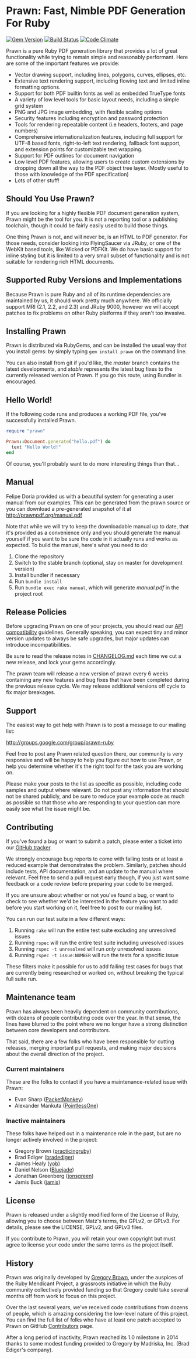 # Prawn: Fast, Nimble PDF Generation For Ruby

[![Gem Version](https://badge.fury.io/rb/prawn.png)](http://badge.fury.io/rb/prawn)
[![Build Status](https://api.travis-ci.org/prawnpdf/prawn.svg?branch=master)](http://travis-ci.org/prawnpdf/prawn)
[![Code Climate](https://codeclimate.com/github/prawnpdf/prawn/badges/gpa.svg)](https://codeclimate.com/github/prawnpdf/prawn)

Prawn is a pure Ruby PDF generation library that provides a lot of great
functionality while trying to remain simple and reasonably performant. Here are
some of the important features we provide:

* Vector drawing support, including lines, polygons, curves, ellipses, etc.
* Extensive text rendering support, including flowing text and limited inline
  formatting options.
* Support for both PDF builtin fonts as well as embedded TrueType fonts
* A variety of low level tools for basic layout needs, including a simple grid
  system
* PNG and JPG image embedding, with flexible scaling options
* Security features including encryption and password protection
* Tools for rendering repeatable content (i.e headers, footers, and page
  numbers)
* Comprehensive internationalization features, including full support for UTF-8
  based fonts, right-to-left text rendering, fallback font support, and extension
  points for customizable text wrapping.
* Support for PDF outlines for document navigation
* Low level PDF features, allowing users to create custom extensions by dropping
  down all the way to the PDF object tree layer. (Mostly useful to those with
  knowledge of the PDF specification)
* Lots of other stuff!

## Should You Use Prawn?

If you are looking for a highly flexible PDF document generation system, Prawn
might be the tool for you. It is not a reporting tool or a publishing toolchain,
though it could be fairly easily used to build those things.

One thing Prawn is not, and will never be, is an HTML to PDF generator. For
those needs, consider looking into FlyingSaucer via JRuby, or one of the WebKit
based tools, like Wicked or PDFKit. We do have basic support for inline styling
but it is limited to a very small subset of functionality and is not suitable
for rendering rich HTML documents.

## Supported Ruby Versions and Implementations

Because Prawn is pure Ruby and all of its runtime dependencies are maintained by
us, it should work pretty much anywhere. We officially support MRI (2.1, 2.2,
and 2.3) and JRuby 9000, however we will accept patches to fix problems on other
Ruby platforms if they aren't too invasive.

## Installing Prawn

Prawn is distributed via RubyGems, and can be installed the usual way that you
install gems: by simply typing `gem install prawn` on the command line.

You can also install from git if you'd like, the _master_ branch contains the
latest developments, and _stable_ represents the latest bug fixes to the
currently released version of Prawn. If you go this route, using Bundler is
encouraged.

## Hello World!

If the following code runs and produces a working PDF file, you've successfully
installed Prawn.

```ruby
require "prawn"

Prawn::Document.generate("hello.pdf") do
  text "Hello World!"
end
```

Of course, you'll probably want to do more interesting things than that...

## Manual

Felipe Doria provided us with a beautiful system for generating a user manual
from our examples. This can be generated from the prawn source or you can
download a pre-generated snapshot of it at http://prawnpdf.org/manual.pdf

Note that while we will try to keep the downloadable manual up to date, that
it's provided as a convenience only and you should generate the manual yourself
if you want to be sure the code in it actually runs and works as expected. To
build the manual, here's what you need to do:

1. Clone the repository
2. Switch to the stable branch (optional, stay on master for development
   version)
3. Install bundler if necessary
4. Run `bundle install`
5. Run `bundle exec rake manual`, which will generate _manual.pdf_ in the
   project root

## Release Policies

Before upgrading Prawn on one of your projects, you should read our [API
compatibility](https://github.com/prawnpdf/prawn/wiki/API-Compatibility-Notes)
guidelines. Generally speaking, you can expect tiny and minor version updates to
always be safe upgrades, but major updates can introduce incompatibilities.

Be sure to read the release notes in
[CHANGELOG.md](https://github.com/prawnpdf/prawn/blob/master/CHANGELOG.md) each
time we cut a new release, and lock your gems accordingly.

The prawn team will release a new version of prawn every 6 weeks containing any
new features and bug fixes that have been completed during the previous release
cycle. We may release additional versions off cycle to fix major breakages.

## Support

The easiest way to get help with Prawn is to post a message to our mailing list:

<http://groups.google.com/group/prawn-ruby>

Feel free to post any Prawn related question there, our community is very
responsive and will be happy to help you figure out how to use Prawn, or help
you determine whether it's the right tool for the task you are working on.

Please make your posts to the list as specific as possible, including code
samples and output where relevant. Do not post any information that should not
be shared publicly, and be sure to reduce your example code as much as possible
so that those who are responding to your question can more easily see what the
issue might be.

## Contributing

If you've found a bug or want to submit a patch, please enter a ticket into our
[GitHub tracker](http://github.com/prawnpdf/prawn/issues).

We strongly encourage bug reports to come with failing tests or at least a
reduced example that demonstrates the problem. Similarly, patches should include
tests, API documentation, and an update to the manual where relevant. Feel free
to send a pull request early though, if you just want some feedback or a code
review before preparing your code to be merged.

If you are unsure about whether or not you've found a bug, or want to check to
see whether we'd be interested in the feature you want to add before you start
working on it, feel free to post to our mailing list.

You can run our test suite in a few different ways:

1. Running `rake` will run the entire test suite excluding any unresolved issues
2. Running `rspec` will run the entire test suite including unresolved issues
3. Running `rspec -t unresolved` will run *only* unresolved issues
4. Running `rspec -t issue:NUMBER` will run the tests for a specific issue

These filters make it possible for us to add failing test cases for bugs that
are currently being researched or worked on, without breaking the typical full
suite run.

## Maintenance team

Prawn has always been heavily dependent on community contributions, with dozens
of people contributing code over the year. In that sense, the lines have blurred
to the point where we no longer have a strong distinction between core
developers and contributors.

That said, there are a few folks who have been responsible for cutting releases,
merging important pull requests, and making major decisions about the overall
direction of the project.

### Current maintainers

These are the folks to contact if you have a maintenance-related issue with
Prawn:

* Evan Sharp ([PacketMonkey](https://github.com/PacketMonkey))
* Alexander Mankuta ([PointlessOne](https://github.com/PointlessOne))

### Inactive maintainers

These folks have helped out in a maintenance role in the past, but are no longer
actively involved in the project:

* Gregory Brown ([practicingruby](https://github.com/practicingruby))
* Brad Ediger ([bradediger](https://github.com/bradediger))
* James Healy ([yob](https://github.com/yob))
* Daniel Nelson ([Bluejade](https://github.com/Bluejade))
* Jonathan Greenberg ([jonsgreen](https://github.com/jonsgreen))
* Jamis Buck ([jamis](https://github.com/jamis))

## License

Prawn is released under a slightly modified form of the License of Ruby,
allowing you to choose between Matz's terms, the GPLv2, or GPLv3. For details,
please see the LICENSE, GPLv2, and GPLv3 files.

If you contribute to Prawn, you will retain your own copyright but must agree to
license your code under the same terms as the project itself.

## History

Prawn was originally developed by [Gregory
Brown](http://twitter.com/practicingruby), under the auspices of the Ruby
Mendicant Project, a grassroots initiative in which the Ruby community
collectively provided funding so that Gregory could take several months off from
work to focus on this project.

Over the last several years, we've received code contributions from dozens of
people, which is amazing considering the low-level nature of this project. You
can find the full list of folks who have at least one patch accepted to Prawn on
GitHub [Contributors](https://github.com/prawnpdf/prawn/contributors) page.

After a long period of inactivity, Prawn reached its 1.0 milestone in 2014
thanks to some modest funding provided to Gregory by Madriska, Inc. (Brad
Ediger's company).
